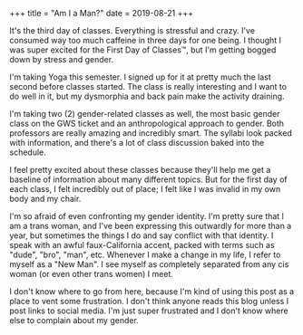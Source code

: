 +++
title = "Am I a Man?"
date = 2019-08-21
+++

It's the third day of classes. Everything is stressful and crazy. I've consumed way too much caffeine in three days for one being. I thought I was super excited for the First Day of Classes™, but I'm getting bogged down by stress and gender. 

I'm taking Yoga this semester. I signed up for it at pretty much the last second before classes started. The class is really interesting and I want to do well in it, but my dysmorphia and back pain make the activity draining. 

I'm taking two (2) gender-related classes as well, the most basic gender class on the GWS ticket and an anthropological approach to gender. Both professors are really amazing and incredibly smart. The syllabi look packed with information, and there's a lot of class discussion baked into the schedule. 

I feel pretty excited about these classes because they'll help me get a baseline of information about many different topics. But for the first day of each class, I felt incredibly out of place; I felt like I was invalid in my own body and my chair. 

I'm so afraid of even confronting my gender identity. I'm pretty sure that I am a trans woman, and I've been expressing this outwardly for more than a year, but sometimes the things I do and say conflict with that identity. I speak with an awful faux-California accent, packed with terms such as "dude", "bro", "man", etc. Whenever I make a change in my life, I refer to myself as a "New Man". I see myself as completely separated from any cis woman (or even other trans women) I meet.

I don't know where to go from here, because I'm kind of using this post as a place to vent some frustration. I don't think anyone reads this blog unless I post links to social media. I'm just super frustrated and I don't know where else to complain about my gender. 

